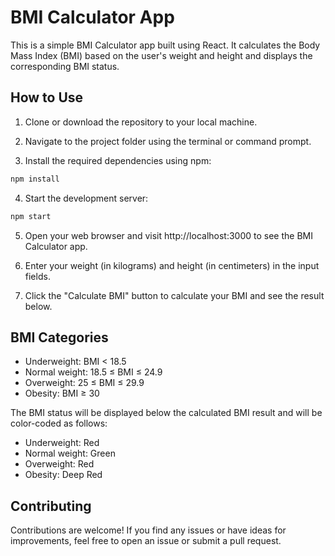 
# BMI Calculator App

This is a simple BMI Calculator app built using React. It calculates the Body Mass Index (BMI) based on the user's weight and height and displays the corresponding BMI status.

## How to Use

1. Clone or download the repository to your local machine.

2. Navigate to the project folder using the terminal or command prompt.

3. Install the required dependencies using npm:

```bash
npm install
```

4. Start the development server:

```bash
npm start
```

5. Open your web browser and visit http://localhost:3000 to see the BMI Calculator app.

6. Enter your weight (in kilograms) and height (in centimeters) in the input fields.

7. Click the "Calculate BMI" button to calculate your BMI and see the result below.

## BMI Categories

- Underweight: BMI < 18.5
- Normal weight: 18.5 ≤ BMI ≤ 24.9
- Overweight: 25 ≤ BMI ≤ 29.9
- Obesity: BMI ≥ 30

The BMI status will be displayed below the calculated BMI result and will be color-coded as follows:
- Underweight: Red
- Normal weight: Green
- Overweight: Red
- Obesity: Deep Red

## Contributing

Contributions are welcome! If you find any issues or have ideas for improvements, feel free to open an issue or submit a pull request.
